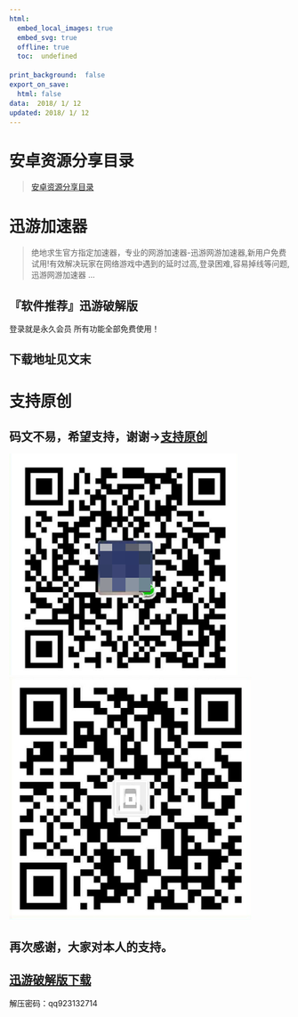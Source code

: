 ```yaml
---
html:
  embed_local_images: true
  embed_svg: true
  offline: true
  toc:  undefined

print_background:  false
export_on_save:
  html: false
data:  2018/ 1/ 12
updated: 2018/ 1/ 12
---
```


# 安卓资源分享目录

> [安卓资源分享目录](https://blog.csdn.net/qq923132714/article/details/83059823 "安卓资源分享目录")


# 迅游加速器

> 绝地求生官方指定加速器，专业的网游加速器-迅游网游加速器,新用户免费试用!有效解决玩家在网络游戏中遇到的延时过高,登录困难,容易掉线等问题,迅游网游加速器 ...


## 『软件推荐』迅游破解版

登录就是永久会员 所有功能全部免费使用！

## 下载地址见文末

# 支持原创
## 码文不易，希望支持，谢谢->**[支持原创](http://blog.csdn.net/qq923132714/article/details/79399145)**
![微信支付](https://raw.githubusercontent.com/923132714/my_picture/master/blog/support/weixin.png)![微信支付](https://raw.githubusercontent.com/923132714/my_picture/master/blog/support/支付宝.png)
## 再次感谢，大家对本人的支持。



## [迅游破解版下载](http://u16848854.ctfile.net/fs/16848854-330738066 "迅游破解版")

解压密码：qq923132714
